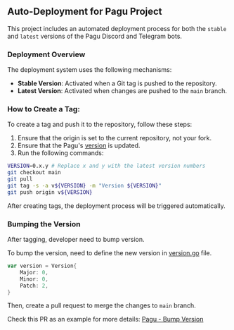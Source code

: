 ## Auto-Deployment for Pagu Project

This project includes an automated deployment process for
both the `stable` and `latest` versions of the Pagu Discord and Telegram bots.

### Deployment Overview

The deployment system uses the following mechanisms:

- **Stable Version**: Activated when a Git tag is pushed to the repository.
- **Latest Version**: Activated when changes are pushed to the `main` branch.

### How to Create a Tag:

To create a tag and push it to the repository, follow these steps:

1. Ensure that the origin is set to the current repository, not your fork.
2. Ensure that the Pagu's [version](../version.go) is updated.
3. Run the following commands:

```bash
VERSION=0.x.y # Replace x and y with the latest version numbers
git checkout main
git pull
git tag -s -a v${VERSION} -m "Version ${VERSION}"
git push origin v${VERSION}
```

After creating tags, the deployment process will be triggered automatically.

### Bumping the Version

After tagging, developer need to bump version.

To bump the version, need to define the new version in [version.go](../version.go) file.

```go
var version = Version{
    Major: 0,
    Minor: 0,
    Patch: 2,
}
```

Then, create a pull request to merge the changes to `main` branch.

Check this PR as an example for more details: [Pagu - Bump Version](https://github.com/pagu-project/Pagu/pull/10)

